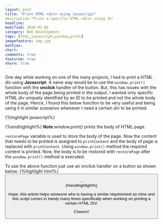 ```yaml
---
layout: post
title: "Print HTML <div> using Javascript"
description:"Print a specific HTML <div> using JS"
headline:
modified: 2016-01-02
category: Web Development
tags: [html,javascript,window,print]
imagefeature: img.jpg
mathjax:
chart:
comments: true
featured: true
share: true
---
```


One day while working on one of the many projects, I had to print a HTML div using __Javascript__. A naive way would be to use the `window.print()` function with the **onclick** handler of the button. But, this has issues with the whole body of the page being printed in the output. I wanted only specific HTML *div* uniquely identified by an ID to be printed and not the whole body of the page. Hence, I found this below function to be very useful and being using it in similar scenarios whenever I need a certain *div* to be printed.

{%highlight javascript%}
<script>
function printContent(el){
var restorePage = document.body.innerHTML;
var printContent = document.getElementById(el).innerHTML;
document.body.innerHTML = printContent;
window.print();
document.body.innerHTML = restorePage;
}
</script>
{%endhighlight%}
__Note__:*window.print()* prints the body of HTML page.

`restorePage` variable is used to store the body of the page. Now the content that needs to be printed is assigned to `printContent` and the body of page is replaced with `printContent`. Using `window.print()` method the required content is printed. Now, the body is to be restored with `restorePage` after the `window.print()` method is executed.

To use the above function just use an onclick handler on a button as shown below:
{%highlight html%}
<button id="btn" onclick="printContent('quotation');">
<div id="quotation">
  ...
</div>
{%endhighlight%}

Hope, this article helps someone who is having a similar requirement as mine and this script comes in handy many times specifically when working on printing a certain HTML DIV.

Cheers!!
